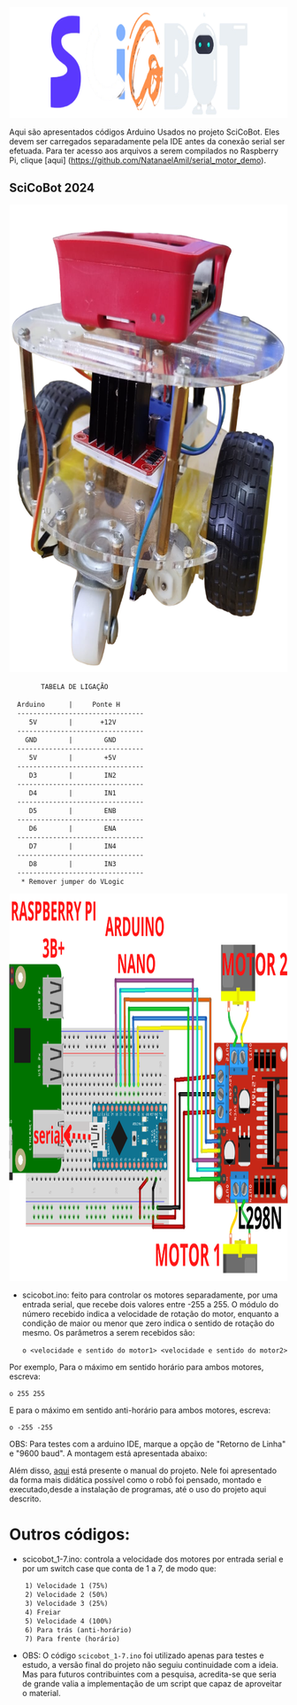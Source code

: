<p align="center">
  <img src="https://github.com/NatanaelAmil/scicobot_2ino/blob/main/outros_arquivos/LOGO.png"/ height="200" width="1080">
</p>

Aqui são apresentados códigos Arduino Usados no projeto SciCoBot. Eles devem ser carregados separadamente pela IDE antes da conexão serial ser efetuada. Para ter acesso aos arquivos a serem compilados no Raspberry Pi, clique [aqui] (https://github.com/NatanaelAmil/serial_motor_demo).

## SciCoBot 2024

<p align="center">
  <img src="https://github.com/NatanaelAmil/scicobot_2ino/blob/main/outros_arquivos/scicobot.png"/ height="845" width="770">
</p>

            TABELA DE LIGAÇÃO

      Arduino      |     Ponte H
      --------------------------------
         5V        |       +12V
      --------------------------------
        GND        |        GND
      --------------------------------
         5V        |        +5V
      --------------------------------
         D3        |        IN2
      --------------------------------
         D4        |        IN1
      --------------------------------
         D5        |        ENB
      --------------------------------
         D6        |        ENA
      --------------------------------
         D7        |        IN4
      --------------------------------
         D8        |        IN3
      --------------------------------
       * Remover jumper do VLogic

<p align="center">
  <img src="https://github.com/NatanaelAmil/scicobot_2ino/blob/main/outros_arquivos/Montagem_comentada.png"/ height="700" width="1080">
</p>

 * scicobot.ino: feito para controlar os motores separadamente, por uma entrada serial, que recebe dois valores entre -255 a 255. O módulo do número recebido indica a velocidade de rotação do motor, enquanto a condição de maior ou menor que zero indica o sentido de rotação do mesmo. Os parâmetros a serem recebidos são:

    `o <velocidade e sentido do motor1> <velocidade e sentido do motor2>`

Por exemplo, Para o máximo em sentido horário para ambos motores, escreva: 

    o 255 255
    

E para o máximo em sentido anti-horário para ambos motores, escreva: 

    o -255 -255


OBS: Para testes com a arduino IDE, marque a opção de "Retorno de Linha" e "9600 baud". A montagem está apresentada abaixo:



Além disso, [aqui](https://github.com/RoboPatos/scicobot_2ino/blob/main/outros_arquivos/Guia%20SciCoBot%20Motor.docx) está presente o manual do projeto. Nele foi apresentado da forma mais didática possível como o robô foi pensado, montado e executado,desde a instalação de programas, até o uso do projeto aqui descrito.

# Outros códigos:

 * scicobot_1-7.ino: controla a velocidade dos motores por entrada serial e por um switch case que conta de 1 a 7, de modo que:
```
    1) Velocidade 1 (75%)
    2) Velocidade 2 (50%)
    3) Velocidade 3 (25%)
    4) Freiar
    5) Velocidade 4 (100%)
    6) Para trás (anti-horário)
    7) Para frente (horário)
```
 * OBS: O código `scicobot_1-7.ino` foi utilizado apenas para testes e estudo, a versão final do projeto não seguiu continuidade com a ideia. Mas para futuros contribuintes com a pesquisa, acredita-se que seria de grande valia a implementação de um script que capaz de aproveitar o material.